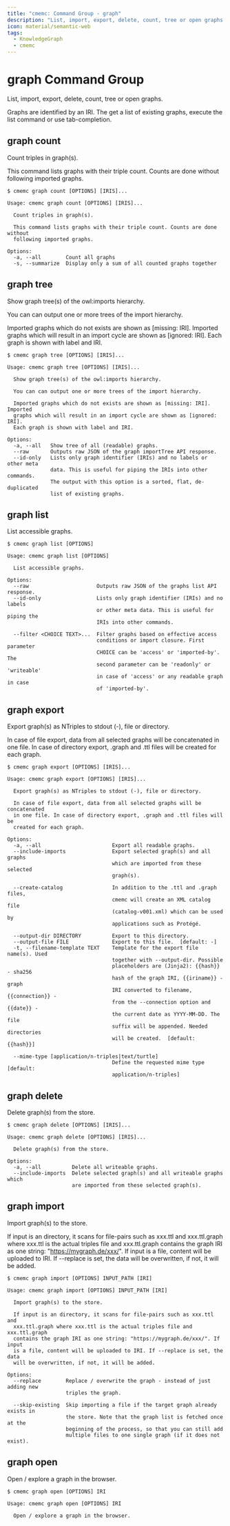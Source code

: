```yaml
---
title: "cmemc: Command Group - graph"
description: "List, import, export, delete, count, tree or open graphs."
icon: material/semantic-web
tags:
  - KnowledgeGraph
  - cmemc
---
```

# graph Command Group

List, import, export, delete, count, tree or open graphs.

Graphs are identified by an IRI. The get a list of existing graphs,
execute the list command or use tab-completion.

## graph count

Count triples in graph(s).

This command lists graphs with their triple count.
Counts are done without following imported graphs.

```shell-session
$ cmemc graph count [OPTIONS] [IRIS]...
```

```text
Usage: cmemc graph count [OPTIONS] [IRIS]...

  Count triples in graph(s).

  This command lists graphs with their triple count. Counts are done without
  following imported graphs.

Options:
  -a, --all        Count all graphs
  -s, --summarize  Display only a sum of all counted graphs together
```
## graph tree

Show graph tree(s) of the owl:imports hierarchy.

You can can output one or more trees of the import hierarchy.

Imported graphs which do not exists are shown as [missing: IRI].
Imported graphs which will result in an import cycle are shown as
[ignored: IRI].
Each graph is shown with label and IRI.

```shell-session
$ cmemc graph tree [OPTIONS] [IRIS]...
```

```text
Usage: cmemc graph tree [OPTIONS] [IRIS]...

  Show graph tree(s) of the owl:imports hierarchy.

  You can can output one or more trees of the import hierarchy.

  Imported graphs which do not exists are shown as [missing: IRI]. Imported
  graphs which will result in an import cycle are shown as [ignored: IRI].
  Each graph is shown with label and IRI.

Options:
  -a, --all   Show tree of all (readable) graphs.
  --raw       Outputs raw JSON of the graph importTree API response.
  --id-only   Lists only graph identifier (IRIs) and no labels or other meta
              data. This is useful for piping the IRIs into other commands.
              The output with this option is a sorted, flat, de-duplicated
              list of existing graphs.
```
## graph list

List accessible graphs.

```shell-session
$ cmemc graph list [OPTIONS]
```

```text
Usage: cmemc graph list [OPTIONS]

  List accessible graphs.

Options:
  --raw                      Outputs raw JSON of the graphs list API response.
  --id-only                  Lists only graph identifier (IRIs) and no labels
                             or other meta data. This is useful for piping the
                             IRIs into other commands.

  --filter <CHOICE TEXT>...  Filter graphs based on effective access
                             conditions or import closure. First parameter
                             CHOICE can be 'access' or 'imported-by'. The
                             second parameter can be 'readonly' or 'writeable'
                             in case of 'access' or any readable graph in case
                             of 'imported-by'.
```
## graph export

Export graph(s) as NTriples to stdout (-), file or directory.

In case of file export, data from all selected graphs will be concatenated
in one file.
In case of directory export, .graph and .ttl files will be created
for each graph.

```shell-session
$ cmemc graph export [OPTIONS] [IRIS]...
```

```text
Usage: cmemc graph export [OPTIONS] [IRIS]...

  Export graph(s) as NTriples to stdout (-), file or directory.

  In case of file export, data from all selected graphs will be concatenated
  in one file. In case of directory export, .graph and .ttl files will be
  created for each graph.

Options:
  -a, --all                       Export all readable graphs.
  --include-imports               Export selected graph(s) and all graphs
                                  which are imported from these selected
                                  graph(s).

  --create-catalog                In addition to the .ttl and .graph files,
                                  cmemc will create an XML catalog file
                                  (catalog-v001.xml) which can be used by
                                  applications such as Protégé.

  --output-dir DIRECTORY          Export to this directory.
  --output-file FILE              Export to this file.  [default: -]
  -t, --filename-template TEXT    Template for the export file name(s). Used
                                  together with --output-dir. Possible
                                  placeholders are (Jinja2): {{hash}} - sha256
                                  hash of the graph IRI, {{iriname}} - graph
                                  IRI converted to filename, {{connection}} -
                                  from the --connection option and {{date}} -
                                  the current date as YYYY-MM-DD. The file
                                  suffix will be appended. Needed directories
                                  will be created.  [default: {{hash}}]

  --mime-type [application/n-triples|text/turtle]
                                  Define the requested mime type  [default:
                                  application/n-triples]
```
## graph delete

Delete graph(s) from the store.

```shell-session
$ cmemc graph delete [OPTIONS] [IRIS]...
```

```text
Usage: cmemc graph delete [OPTIONS] [IRIS]...

  Delete graph(s) from the store.

Options:
  -a, --all          Delete all writeable graphs.
  --include-imports  Delete selected graph(s) and all writeable graphs which
                     are imported from these selected graph(s).
```
## graph import

Import graph(s) to the store.

If input is an directory, it scans for file-pairs such as xxx.ttl and
xxx.ttl.graph where xxx.ttl is the actual triples file and xxx.ttl.graph
contains the graph IRI as one string: "https://mygraph.de/xxx/".
If input is a file, content will be uploaded to IRI.
If --replace is set, the data will be overwritten,
if not, it will be added.

```shell-session
$ cmemc graph import [OPTIONS] INPUT_PATH [IRI]
```

```text
Usage: cmemc graph import [OPTIONS] INPUT_PATH [IRI]

  Import graph(s) to the store.

  If input is an directory, it scans for file-pairs such as xxx.ttl and
  xxx.ttl.graph where xxx.ttl is the actual triples file and xxx.ttl.graph
  contains the graph IRI as one string: "https://mygraph.de/xxx/". If input
  is a file, content will be uploaded to IRI. If --replace is set, the data
  will be overwritten, if not, it will be added.

Options:
  --replace        Replace / overwrite the graph - instead of just adding new
                   triples the graph.

  --skip-existing  Skip importing a file if the target graph already exists in
                   the store. Note that the graph list is fetched once at the
                   beginning of the process, so that you can still add
                   multiple files to one single graph (if it does not exist).
```
## graph open

Open / explore a graph in the browser.

```shell-session
$ cmemc graph open [OPTIONS] IRI
```

```text
Usage: cmemc graph open [OPTIONS] IRI

  Open / explore a graph in the browser.
```
